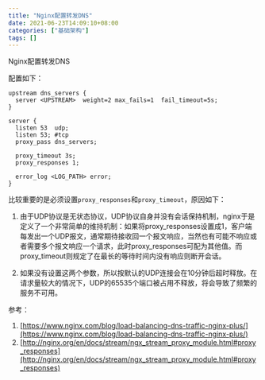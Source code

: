```yaml
---
title: "Nginx配置转发DNS"
date: 2021-06-23T14:09:10+08:00
categories: ["基础架构"]
tags: []
---
```


Nginx配置转发DNS

配置如下：

```nginx
upstream dns_servers {
  server <UPSTREAM>  weight=2 max_fails=1  fail_timeout=5s;
}

server {
  listen 53  udp;
  listen 53; #tcp
  proxy_pass dns_servers;

  proxy_timeout 3s;
  proxy_responses 1;

  error_log <LOG_PATH> error;
}
```

比较重要的是必须设置`proxy_responses`和`proxy_timeout`，原因如下：

1. 由于UDP协议是无状态协议，UDP协议自身并没有会话保持机制，nginx于是定义了一个非常简单的维持机制：如果将proxy_responses设置成1，客户端每发出一个UDP报文，通常期待接收回一个报文响应，当然也有可能不响应或者需要多个报文响应一个请求，此时proxy_responses可配为其他值。而proxy_timeout则规定了在最长的等待时间内没有响应则断开会话。

2. 如果没有设置这两个参数，所以按默认的UDP连接会在10分钟后超时释放。在请求量较大的情况下，UDP的65535个端口被占用不释放，将会导致了频繁的服务不可用。

参考：
1.  [https://www.nginx.com/blog/load-balancing-dns-traffic-nginx-plus/](https://www.nginx.com/blog/load-balancing-dns-traffic-nginx-plus/)
2.  [http://nginx.org/en/docs/stream/ngx_stream_proxy_module.html#proxy_responses](http://nginx.org/en/docs/stream/ngx_stream_proxy_module.html#proxy_responses)
